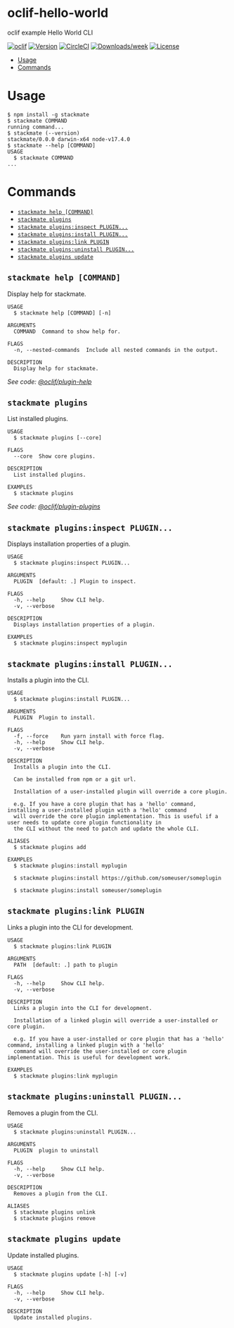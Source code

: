 oclif-hello-world
=================

oclif example Hello World CLI

[![oclif](https://img.shields.io/badge/cli-oclif-brightgreen.svg)](https://oclif.io)
[![Version](https://img.shields.io/npm/v/oclif-hello-world.svg)](https://npmjs.org/package/oclif-hello-world)
[![CircleCI](https://circleci.com/gh/oclif/hello-world/tree/main.svg?style=shield)](https://circleci.com/gh/oclif/hello-world/tree/main)
[![Downloads/week](https://img.shields.io/npm/dw/oclif-hello-world.svg)](https://npmjs.org/package/oclif-hello-world)
[![License](https://img.shields.io/npm/l/oclif-hello-world.svg)](https://github.com/oclif/hello-world/blob/main/package.json)

<!-- toc -->
* [Usage](#usage)
* [Commands](#commands)
<!-- tocstop -->
# Usage
<!-- usage -->
```sh-session
$ npm install -g stackmate
$ stackmate COMMAND
running command...
$ stackmate (--version)
stackmate/0.0.0 darwin-x64 node-v17.4.0
$ stackmate --help [COMMAND]
USAGE
  $ stackmate COMMAND
...
```
<!-- usagestop -->
# Commands
<!-- commands -->
* [`stackmate help [COMMAND]`](#stackmate-help-command)
* [`stackmate plugins`](#stackmate-plugins)
* [`stackmate plugins:inspect PLUGIN...`](#stackmate-pluginsinspect-plugin)
* [`stackmate plugins:install PLUGIN...`](#stackmate-pluginsinstall-plugin)
* [`stackmate plugins:link PLUGIN`](#stackmate-pluginslink-plugin)
* [`stackmate plugins:uninstall PLUGIN...`](#stackmate-pluginsuninstall-plugin)
* [`stackmate plugins update`](#stackmate-plugins-update)

## `stackmate help [COMMAND]`

Display help for stackmate.

```
USAGE
  $ stackmate help [COMMAND] [-n]

ARGUMENTS
  COMMAND  Command to show help for.

FLAGS
  -n, --nested-commands  Include all nested commands in the output.

DESCRIPTION
  Display help for stackmate.
```

_See code: [@oclif/plugin-help](https://github.com/oclif/plugin-help/blob/v5.1.10/src/commands/help.ts)_

## `stackmate plugins`

List installed plugins.

```
USAGE
  $ stackmate plugins [--core]

FLAGS
  --core  Show core plugins.

DESCRIPTION
  List installed plugins.

EXAMPLES
  $ stackmate plugins
```

_See code: [@oclif/plugin-plugins](https://github.com/oclif/plugin-plugins/blob/v2.0.11/src/commands/plugins/index.ts)_

## `stackmate plugins:inspect PLUGIN...`

Displays installation properties of a plugin.

```
USAGE
  $ stackmate plugins:inspect PLUGIN...

ARGUMENTS
  PLUGIN  [default: .] Plugin to inspect.

FLAGS
  -h, --help     Show CLI help.
  -v, --verbose

DESCRIPTION
  Displays installation properties of a plugin.

EXAMPLES
  $ stackmate plugins:inspect myplugin
```

## `stackmate plugins:install PLUGIN...`

Installs a plugin into the CLI.

```
USAGE
  $ stackmate plugins:install PLUGIN...

ARGUMENTS
  PLUGIN  Plugin to install.

FLAGS
  -f, --force    Run yarn install with force flag.
  -h, --help     Show CLI help.
  -v, --verbose

DESCRIPTION
  Installs a plugin into the CLI.

  Can be installed from npm or a git url.

  Installation of a user-installed plugin will override a core plugin.

  e.g. If you have a core plugin that has a 'hello' command, installing a user-installed plugin with a 'hello' command
  will override the core plugin implementation. This is useful if a user needs to update core plugin functionality in
  the CLI without the need to patch and update the whole CLI.

ALIASES
  $ stackmate plugins add

EXAMPLES
  $ stackmate plugins:install myplugin 

  $ stackmate plugins:install https://github.com/someuser/someplugin

  $ stackmate plugins:install someuser/someplugin
```

## `stackmate plugins:link PLUGIN`

Links a plugin into the CLI for development.

```
USAGE
  $ stackmate plugins:link PLUGIN

ARGUMENTS
  PATH  [default: .] path to plugin

FLAGS
  -h, --help     Show CLI help.
  -v, --verbose

DESCRIPTION
  Links a plugin into the CLI for development.

  Installation of a linked plugin will override a user-installed or core plugin.

  e.g. If you have a user-installed or core plugin that has a 'hello' command, installing a linked plugin with a 'hello'
  command will override the user-installed or core plugin implementation. This is useful for development work.

EXAMPLES
  $ stackmate plugins:link myplugin
```

## `stackmate plugins:uninstall PLUGIN...`

Removes a plugin from the CLI.

```
USAGE
  $ stackmate plugins:uninstall PLUGIN...

ARGUMENTS
  PLUGIN  plugin to uninstall

FLAGS
  -h, --help     Show CLI help.
  -v, --verbose

DESCRIPTION
  Removes a plugin from the CLI.

ALIASES
  $ stackmate plugins unlink
  $ stackmate plugins remove
```

## `stackmate plugins update`

Update installed plugins.

```
USAGE
  $ stackmate plugins update [-h] [-v]

FLAGS
  -h, --help     Show CLI help.
  -v, --verbose

DESCRIPTION
  Update installed plugins.
```
<!-- commandsstop -->

